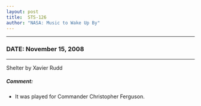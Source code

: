 ```yaml
---
layout: post
title:  STS-126
author: "NASA: Music to Wake Up By"
---
```


----
### DATE: November 15, 2008
----
Shelter by Xavier Rudd

##### Comment:
* It was played for Commander Christopher Ferguson.
